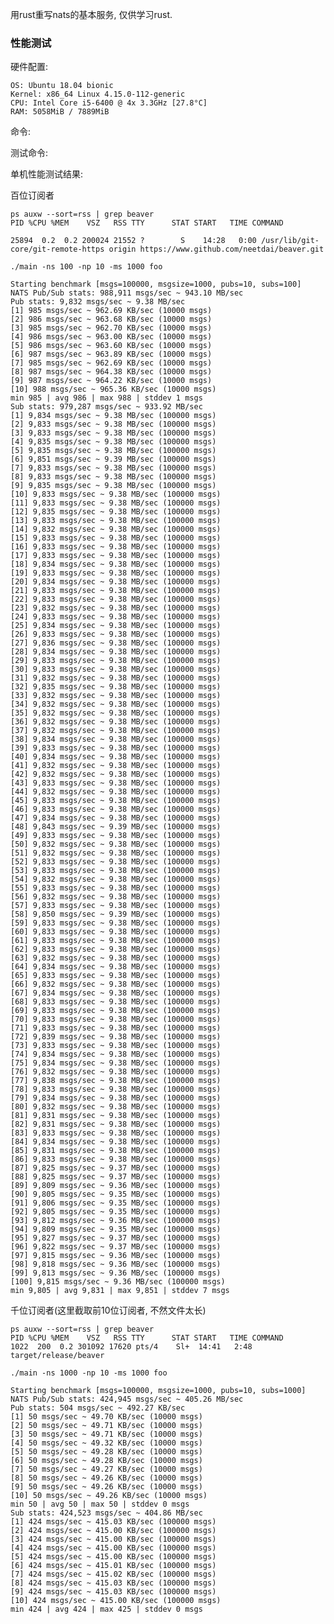 用rust重写nats的基本服务, 仅供学习rust.

### 性能测试

硬件配置:

    OS: Ubuntu 18.04 bionic
    Kernel: x86_64 Linux 4.15.0-112-generic
    CPU: Intel Core i5-6400 @ 4x 3.3GHz [27.8°C]
    RAM: 5058MiB / 7889MiB

命令:
    

测试命令:
    

单机性能测试结果:

百位订阅者

    ps auxw --sort=rss | grep beaver
    PID %CPU %MEM    VSZ   RSS TTY      STAT START   TIME COMMAND

    25894  0.2  0.2 200024 21552 ?        S    14:28   0:00 /usr/lib/git-core/git-remote-https origin https://www.github.com/neetdai/beaver.git

    ./main -ns 100 -np 10 -ms 1000 foo

    Starting benchmark [msgs=100000, msgsize=1000, pubs=10, subs=100]
    NATS Pub/Sub stats: 988,911 msgs/sec ~ 943.10 MB/sec
    Pub stats: 9,832 msgs/sec ~ 9.38 MB/sec
    [1] 985 msgs/sec ~ 962.69 KB/sec (10000 msgs)
    [2] 986 msgs/sec ~ 963.68 KB/sec (10000 msgs)
    [3] 985 msgs/sec ~ 962.70 KB/sec (10000 msgs)
    [4] 986 msgs/sec ~ 963.00 KB/sec (10000 msgs)
    [5] 986 msgs/sec ~ 963.60 KB/sec (10000 msgs)
    [6] 987 msgs/sec ~ 963.89 KB/sec (10000 msgs)
    [7] 985 msgs/sec ~ 962.69 KB/sec (10000 msgs)
    [8] 987 msgs/sec ~ 964.38 KB/sec (10000 msgs)
    [9] 987 msgs/sec ~ 964.22 KB/sec (10000 msgs)
    [10] 988 msgs/sec ~ 965.36 KB/sec (10000 msgs)
    min 985 | avg 986 | max 988 | stddev 1 msgs
    Sub stats: 979,287 msgs/sec ~ 933.92 MB/sec
    [1] 9,834 msgs/sec ~ 9.38 MB/sec (100000 msgs)
    [2] 9,833 msgs/sec ~ 9.38 MB/sec (100000 msgs)
    [3] 9,833 msgs/sec ~ 9.38 MB/sec (100000 msgs)
    [4] 9,835 msgs/sec ~ 9.38 MB/sec (100000 msgs)
    [5] 9,835 msgs/sec ~ 9.38 MB/sec (100000 msgs)
    [6] 9,851 msgs/sec ~ 9.39 MB/sec (100000 msgs)
    [7] 9,833 msgs/sec ~ 9.38 MB/sec (100000 msgs)
    [8] 9,833 msgs/sec ~ 9.38 MB/sec (100000 msgs)
    [9] 9,835 msgs/sec ~ 9.38 MB/sec (100000 msgs)
    [10] 9,833 msgs/sec ~ 9.38 MB/sec (100000 msgs)
    [11] 9,833 msgs/sec ~ 9.38 MB/sec (100000 msgs)
    [12] 9,835 msgs/sec ~ 9.38 MB/sec (100000 msgs)
    [13] 9,833 msgs/sec ~ 9.38 MB/sec (100000 msgs)
    [14] 9,832 msgs/sec ~ 9.38 MB/sec (100000 msgs)
    [15] 9,833 msgs/sec ~ 9.38 MB/sec (100000 msgs)
    [16] 9,833 msgs/sec ~ 9.38 MB/sec (100000 msgs)
    [17] 9,833 msgs/sec ~ 9.38 MB/sec (100000 msgs)
    [18] 9,834 msgs/sec ~ 9.38 MB/sec (100000 msgs)
    [19] 9,833 msgs/sec ~ 9.38 MB/sec (100000 msgs)
    [20] 9,834 msgs/sec ~ 9.38 MB/sec (100000 msgs)
    [21] 9,833 msgs/sec ~ 9.38 MB/sec (100000 msgs)
    [22] 9,833 msgs/sec ~ 9.38 MB/sec (100000 msgs)
    [23] 9,832 msgs/sec ~ 9.38 MB/sec (100000 msgs)
    [24] 9,833 msgs/sec ~ 9.38 MB/sec (100000 msgs)
    [25] 9,834 msgs/sec ~ 9.38 MB/sec (100000 msgs)
    [26] 9,833 msgs/sec ~ 9.38 MB/sec (100000 msgs)
    [27] 9,836 msgs/sec ~ 9.38 MB/sec (100000 msgs)
    [28] 9,834 msgs/sec ~ 9.38 MB/sec (100000 msgs)
    [29] 9,833 msgs/sec ~ 9.38 MB/sec (100000 msgs)
    [30] 9,833 msgs/sec ~ 9.38 MB/sec (100000 msgs)
    [31] 9,832 msgs/sec ~ 9.38 MB/sec (100000 msgs)
    [32] 9,835 msgs/sec ~ 9.38 MB/sec (100000 msgs)
    [33] 9,832 msgs/sec ~ 9.38 MB/sec (100000 msgs)
    [34] 9,832 msgs/sec ~ 9.38 MB/sec (100000 msgs)
    [35] 9,832 msgs/sec ~ 9.38 MB/sec (100000 msgs)
    [36] 9,832 msgs/sec ~ 9.38 MB/sec (100000 msgs)
    [37] 9,832 msgs/sec ~ 9.38 MB/sec (100000 msgs)
    [38] 9,834 msgs/sec ~ 9.38 MB/sec (100000 msgs)
    [39] 9,833 msgs/sec ~ 9.38 MB/sec (100000 msgs)
    [40] 9,834 msgs/sec ~ 9.38 MB/sec (100000 msgs)
    [41] 9,832 msgs/sec ~ 9.38 MB/sec (100000 msgs)
    [42] 9,832 msgs/sec ~ 9.38 MB/sec (100000 msgs)
    [43] 9,833 msgs/sec ~ 9.38 MB/sec (100000 msgs)
    [44] 9,832 msgs/sec ~ 9.38 MB/sec (100000 msgs)
    [45] 9,833 msgs/sec ~ 9.38 MB/sec (100000 msgs)
    [46] 9,833 msgs/sec ~ 9.38 MB/sec (100000 msgs)
    [47] 9,834 msgs/sec ~ 9.38 MB/sec (100000 msgs)
    [48] 9,843 msgs/sec ~ 9.39 MB/sec (100000 msgs)
    [49] 9,833 msgs/sec ~ 9.38 MB/sec (100000 msgs)
    [50] 9,832 msgs/sec ~ 9.38 MB/sec (100000 msgs)
    [51] 9,832 msgs/sec ~ 9.38 MB/sec (100000 msgs)
    [52] 9,833 msgs/sec ~ 9.38 MB/sec (100000 msgs)
    [53] 9,833 msgs/sec ~ 9.38 MB/sec (100000 msgs)
    [54] 9,832 msgs/sec ~ 9.38 MB/sec (100000 msgs)
    [55] 9,833 msgs/sec ~ 9.38 MB/sec (100000 msgs)
    [56] 9,832 msgs/sec ~ 9.38 MB/sec (100000 msgs)
    [57] 9,833 msgs/sec ~ 9.38 MB/sec (100000 msgs)
    [58] 9,850 msgs/sec ~ 9.39 MB/sec (100000 msgs)
    [59] 9,833 msgs/sec ~ 9.38 MB/sec (100000 msgs)
    [60] 9,833 msgs/sec ~ 9.38 MB/sec (100000 msgs)
    [61] 9,833 msgs/sec ~ 9.38 MB/sec (100000 msgs)
    [62] 9,833 msgs/sec ~ 9.38 MB/sec (100000 msgs)
    [63] 9,832 msgs/sec ~ 9.38 MB/sec (100000 msgs)
    [64] 9,834 msgs/sec ~ 9.38 MB/sec (100000 msgs)
    [65] 9,833 msgs/sec ~ 9.38 MB/sec (100000 msgs)
    [66] 9,832 msgs/sec ~ 9.38 MB/sec (100000 msgs)
    [67] 9,834 msgs/sec ~ 9.38 MB/sec (100000 msgs)
    [68] 9,833 msgs/sec ~ 9.38 MB/sec (100000 msgs)
    [69] 9,833 msgs/sec ~ 9.38 MB/sec (100000 msgs)
    [70] 9,833 msgs/sec ~ 9.38 MB/sec (100000 msgs)
    [71] 9,833 msgs/sec ~ 9.38 MB/sec (100000 msgs)
    [72] 9,839 msgs/sec ~ 9.38 MB/sec (100000 msgs)
    [73] 9,833 msgs/sec ~ 9.38 MB/sec (100000 msgs)
    [74] 9,834 msgs/sec ~ 9.38 MB/sec (100000 msgs)
    [75] 9,834 msgs/sec ~ 9.38 MB/sec (100000 msgs)
    [76] 9,832 msgs/sec ~ 9.38 MB/sec (100000 msgs)
    [77] 9,838 msgs/sec ~ 9.38 MB/sec (100000 msgs)
    [78] 9,833 msgs/sec ~ 9.38 MB/sec (100000 msgs)
    [79] 9,834 msgs/sec ~ 9.38 MB/sec (100000 msgs)
    [80] 9,832 msgs/sec ~ 9.38 MB/sec (100000 msgs)
    [81] 9,831 msgs/sec ~ 9.38 MB/sec (100000 msgs)
    [82] 9,831 msgs/sec ~ 9.38 MB/sec (100000 msgs)
    [83] 9,833 msgs/sec ~ 9.38 MB/sec (100000 msgs)
    [84] 9,834 msgs/sec ~ 9.38 MB/sec (100000 msgs)
    [85] 9,831 msgs/sec ~ 9.38 MB/sec (100000 msgs)
    [86] 9,833 msgs/sec ~ 9.38 MB/sec (100000 msgs)
    [87] 9,825 msgs/sec ~ 9.37 MB/sec (100000 msgs)
    [88] 9,825 msgs/sec ~ 9.37 MB/sec (100000 msgs)
    [89] 9,809 msgs/sec ~ 9.36 MB/sec (100000 msgs)
    [90] 9,805 msgs/sec ~ 9.35 MB/sec (100000 msgs)
    [91] 9,806 msgs/sec ~ 9.35 MB/sec (100000 msgs)
    [92] 9,805 msgs/sec ~ 9.35 MB/sec (100000 msgs)
    [93] 9,812 msgs/sec ~ 9.36 MB/sec (100000 msgs)
    [94] 9,809 msgs/sec ~ 9.35 MB/sec (100000 msgs)
    [95] 9,827 msgs/sec ~ 9.37 MB/sec (100000 msgs)
    [96] 9,822 msgs/sec ~ 9.37 MB/sec (100000 msgs)
    [97] 9,815 msgs/sec ~ 9.36 MB/sec (100000 msgs)
    [98] 9,818 msgs/sec ~ 9.36 MB/sec (100000 msgs)
    [99] 9,813 msgs/sec ~ 9.36 MB/sec (100000 msgs)
    [100] 9,815 msgs/sec ~ 9.36 MB/sec (100000 msgs)
    min 9,805 | avg 9,831 | max 9,851 | stddev 7 msgs


千位订阅者(这里截取前10位订阅者, 不然文件太长)

    ps auxw --sort=rss | grep beaver
    PID %CPU %MEM    VSZ   RSS TTY      STAT START   TIME COMMAND
    1022  200  0.2 301092 17620 pts/4    Sl+  14:41   2:48 target/release/beaver

    ./main -ns 1000 -np 10 -ms 1000 foo

    Starting benchmark [msgs=100000, msgsize=1000, pubs=10, subs=1000]
    NATS Pub/Sub stats: 424,945 msgs/sec ~ 405.26 MB/sec
    Pub stats: 504 msgs/sec ~ 492.27 KB/sec
    [1] 50 msgs/sec ~ 49.70 KB/sec (10000 msgs)
    [2] 50 msgs/sec ~ 49.71 KB/sec (10000 msgs)
    [3] 50 msgs/sec ~ 49.71 KB/sec (10000 msgs)
    [4] 50 msgs/sec ~ 49.32 KB/sec (10000 msgs)
    [5] 50 msgs/sec ~ 49.28 KB/sec (10000 msgs)
    [6] 50 msgs/sec ~ 49.28 KB/sec (10000 msgs)
    [7] 50 msgs/sec ~ 49.27 KB/sec (10000 msgs)
    [8] 50 msgs/sec ~ 49.26 KB/sec (10000 msgs)
    [9] 50 msgs/sec ~ 49.26 KB/sec (10000 msgs)
    [10] 50 msgs/sec ~ 49.26 KB/sec (10000 msgs)
    min 50 | avg 50 | max 50 | stddev 0 msgs
    Sub stats: 424,523 msgs/sec ~ 404.86 MB/sec
    [1] 424 msgs/sec ~ 415.03 KB/sec (100000 msgs)
    [2] 424 msgs/sec ~ 415.00 KB/sec (100000 msgs)
    [3] 424 msgs/sec ~ 415.00 KB/sec (100000 msgs)
    [4] 424 msgs/sec ~ 415.00 KB/sec (100000 msgs)
    [5] 424 msgs/sec ~ 415.00 KB/sec (100000 msgs)
    [6] 424 msgs/sec ~ 415.01 KB/sec (100000 msgs)
    [7] 424 msgs/sec ~ 415.02 KB/sec (100000 msgs)
    [8] 424 msgs/sec ~ 415.03 KB/sec (100000 msgs)
    [9] 424 msgs/sec ~ 415.03 KB/sec (100000 msgs)
    [10] 424 msgs/sec ~ 415.00 KB/sec (100000 msgs)
    min 424 | avg 424 | max 425 | stddev 0 msgs
